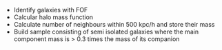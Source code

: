 - Identify galaxies with FOF
- Calcular halo mass function
- Calculate number of neighbours within 500 kpc/h and store their mass
- Build sample consisting of semi isolated galaxies where the main component mass is > 0.3 times the mass of its companion